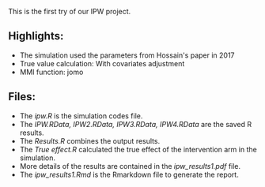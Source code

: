This is the first try of our IPW project.

## Highlights:

* The simulation used the parameters from Hossain's paper in 2017
* True value calculation: With covariates adjustment 
* MMI function: jomo 

## Files:

* The *ipw.R* is the simulation codes file.
* The *IPW.RData, IPW2.RData, IPW3.RData, IPW4.RData* are the saved R results. 
* The *Results.R* combines the output results.
* The *True effect.R* calculated the true effect of the intervention arm in the simulation.
* More details of the results are contained in the *ipw_results1.pdf* file.
* The *ipw_results1.Rmd* is the Rmarkdown file to generate the report.
